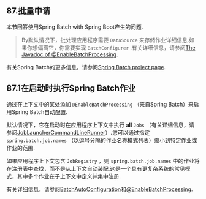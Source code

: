 ## 87.批量申请

本节回答使用Spring Batch with Spring Boot产生的问题.

> By默认情况下，批处理应用程序需要 `DataSource` 来存储作业详细信息.如果你想偏离它，你需要实现 `BatchConfigurer` .有关详细信息，请参阅[The Javadoc of @EnableBatchProcessing](https://docs.spring.io/spring-batch/apidocs/org/springframework/batch/core/configuration/annotation/EnableBatchProcessing.html).

有关Spring Batch的更多信息，请参阅[Spring Batch project page](https://projects.spring.io/spring-batch/).

## 87.1在启动时执行Spring Batch作业

通过在上下文中的某处添加 `@EnableBatchProcessing` （来自Spring Batch）来启用Spring Batch自动配置.

默认情况下，它在启动时在应用程序上下文中执行 **all**   `Jobs` （有关详细信息，请参阅[JobLauncherCommandLineRunner](https://github.com/spring-projects/spring-boot/tree/v2.1.0.RELEASE/spring-boot-project/spring-boot-autoconfigure/src/main/java/org/springframework/boot/autoconfigure/batch/JobLauncherCommandLineRunner.java)）.您可以通过指定 `spring.batch.job.names` （以逗号分隔的作业名称模式列表）缩小到特定作业或作业的范围.

如果应用程序上下文包含 `JobRegistry` ，则 `spring.batch.job.names` 中的作业将在注册表中查找，而不是从上下文自动装配.这是一个具有更复杂系统的常见模式，其中多个作业在子上下文中定义并集中注册.

有关详细信息，请参阅[BatchAutoConfiguration](https://github.com/spring-projects/spring-boot/tree/v2.1.0.RELEASE/spring-boot-project/spring-boot-autoconfigure/src/main/java/org/springframework/boot/autoconfigure/batch/BatchAutoConfiguration.java)和[@EnableBatchProcessing](https://github.com/spring-projects/spring-batch/blob/master/spring-batch-core/src/main/java/org/springframework/batch/core/configuration/annotation/EnableBatchProcessing.java).

